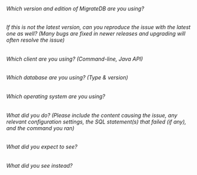 ###### Which version and edition of MigrateDB are you using?

###### If this is not the latest version, can you reproduce the issue with the latest one as well? (Many bugs are fixed in newer releases and upgrading will often resolve the issue)

###### Which client are you using? (Command-line, Java API)

###### Which database are you using? (Type & version)

###### Which operating system are you using?

###### What did you do? (Please include the content causing the issue, any relevant configuration settings, the SQL statement(s) that failed (if any), and the command you ran)

###### What did you expect to see?

###### What did you see instead?



